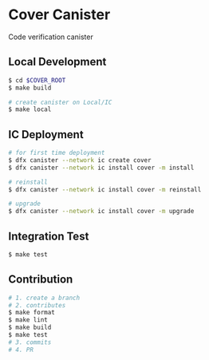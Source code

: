 # Cover Canister

Code verification canister

## Local Development

```bash
$ cd $COVER_ROOT
$ make build

# create canister on Local/IC
$ make local
```

## IC Deployment

```bash
# for first time deployment
$ dfx canister --network ic create cover
$ dfx canister --network ic install cover -m install

# reinstall
$ dfx canister --network ic install cover -m reinstall

# upgrade
$ dfx canister --network ic install cover -m upgrade
```

## Integration Test
```bash
$ make test
```

## Contribution

```bash
# 1. create a branch
# 2. contributes
$ make format
$ make lint
$ make build
$ make test
# 3. commits
# 4. PR
```

